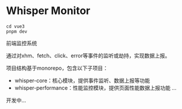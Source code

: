 # Whisper Monitor

```
cd vue3
pnpm dev
```

前端监控系统

通过对xhm、fetch、click、error等事件的监听或劫持，实现数据上报。 

项目结构基于monorepo，包含以下子项目：

- whisper-core：核心模块，提供事件监听、数据上报等功能
- whisper-performance：性能监控模块，提供页面性能数据上报功能
  ...

开发中...